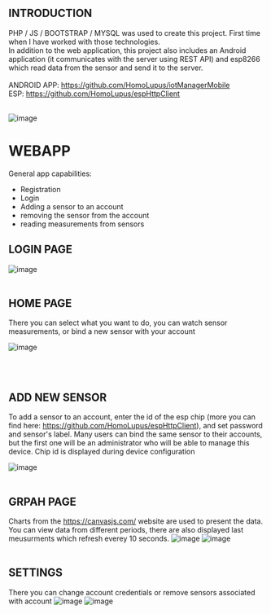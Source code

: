 
<h2> INTRODUCTION </h2>



PHP / JS / BOOTSTRAP / MYSQL was used to create this project.
First time when I have worked with those technologies. <br>
In addition to the web application, this project also includes an Android application (it communicates with the server using REST API) and esp8266 which read data from the sensor and send it to the server.
<br><br>
ANDROID APP: https://github.com/HomoLupus/iotManagerMobile
<br> 
ESP: https://github.com/HomoLupus/espHttpClient
<br><br>

![image](https://user-images.githubusercontent.com/83671766/189609027-474e9bb2-c7d8-4447-9c4e-16f9a457451a.png)

<h1> WEBAPP </h1>

General app capabilities:

<ul>
  <li>Registration</li>
  <li>Login</li>
  <li>Adding a sensor to an account</li>
  <li>removing the sensor from the account</li>
  <li>reading measurements from sensors</li>
</ul>

<h2> LOGIN PAGE </h2>


![image](https://user-images.githubusercontent.com/83671766/189491663-7d95f72c-05ce-4d05-b5f1-b014e88eb69d.png)
<br><br>



<h2> HOME PAGE </h2>
There you can select what you want to do, you can watch sensor measurements, or bind a new sensor with your account

![image](https://user-images.githubusercontent.com/83671766/189493065-36fda15e-43be-4372-8cb2-fce971428f3a.png)

<br><br>

<h2> ADD NEW SENSOR </h2>

To add a sensor to an account, enter the id of the esp chip (more you can find here: https://github.com/HomoLupus/espHttpClient), and set password and sensor's label. Many users can bind the same sensor to their accounts, but the first one will be an administrator who will be able to manage this device. Chip id is displayed during device configuration

![image](https://user-images.githubusercontent.com/83671766/189493368-f5cb2fd3-748d-48b0-af83-fc7b68ad853b.png)
<br><br>

<h2> GRPAH PAGE </h2>

Charts from the https://canvasjs.com/ website are used to present the data.
You can view data from different periods, there are also displayed last meusurments which refresh everey 10 seconds. 
![image](https://user-images.githubusercontent.com/83671766/189493891-0c5b23f1-b664-4b80-a30a-0c9e0e1b0c19.png)
![image](https://user-images.githubusercontent.com/83671766/189494641-b2ce0da6-3b9f-4cdd-9cda-203f44305971.png)
<br><br>

<h2> SETTINGS </h2>

There you can change account credentials or remove sensors associated with account
![image](https://user-images.githubusercontent.com/83671766/189493969-4b8d8b56-9afc-4851-994e-e14fd546d2e7.png)
![image](https://user-images.githubusercontent.com/83671766/189494006-06f0a5a7-c7d9-425c-be68-99347a263e80.png)




